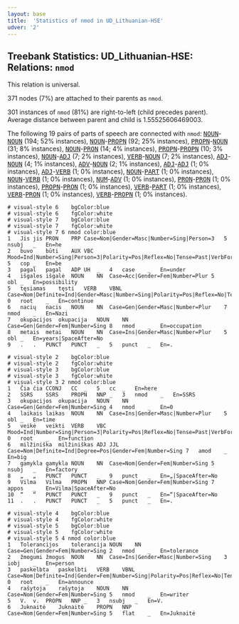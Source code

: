 ```yaml
---
layout: base
title:  'Statistics of nmod in UD_Lithuanian-HSE'
udver: '2'
---
```


## Treebank Statistics: UD_Lithuanian-HSE: Relations: `nmod`

This relation is universal.

371 nodes (7%) are attached to their parents as `nmod`.

301 instances of `nmod` (81%) are right-to-left (child precedes parent).
Average distance between parent and child is 1.55525606469003.

The following 19 pairs of parts of speech are connected with `nmod`: <tt><a href="lt_hse-pos-NOUN.html">NOUN</a></tt>-<tt><a href="lt_hse-pos-NOUN.html">NOUN</a></tt> (194; 52% instances), <tt><a href="lt_hse-pos-NOUN.html">NOUN</a></tt>-<tt><a href="lt_hse-pos-PROPN.html">PROPN</a></tt> (92; 25% instances), <tt><a href="lt_hse-pos-PROPN.html">PROPN</a></tt>-<tt><a href="lt_hse-pos-NOUN.html">NOUN</a></tt> (31; 8% instances), <tt><a href="lt_hse-pos-NOUN.html">NOUN</a></tt>-<tt><a href="lt_hse-pos-PRON.html">PRON</a></tt> (14; 4% instances), <tt><a href="lt_hse-pos-PROPN.html">PROPN</a></tt>-<tt><a href="lt_hse-pos-PROPN.html">PROPN</a></tt> (10; 3% instances), <tt><a href="lt_hse-pos-NOUN.html">NOUN</a></tt>-<tt><a href="lt_hse-pos-ADJ.html">ADJ</a></tt> (7; 2% instances), <tt><a href="lt_hse-pos-VERB.html">VERB</a></tt>-<tt><a href="lt_hse-pos-NOUN.html">NOUN</a></tt> (7; 2% instances), <tt><a href="lt_hse-pos-ADJ.html">ADJ</a></tt>-<tt><a href="lt_hse-pos-NOUN.html">NOUN</a></tt> (4; 1% instances), <tt><a href="lt_hse-pos-ADV.html">ADV</a></tt>-<tt><a href="lt_hse-pos-NOUN.html">NOUN</a></tt> (2; 1% instances), <tt><a href="lt_hse-pos-ADJ.html">ADJ</a></tt>-<tt><a href="lt_hse-pos-ADJ.html">ADJ</a></tt> (1; 0% instances), <tt><a href="lt_hse-pos-ADJ.html">ADJ</a></tt>-<tt><a href="lt_hse-pos-VERB.html">VERB</a></tt> (1; 0% instances), <tt><a href="lt_hse-pos-NOUN.html">NOUN</a></tt>-<tt><a href="lt_hse-pos-PART.html">PART</a></tt> (1; 0% instances), <tt><a href="lt_hse-pos-NOUN.html">NOUN</a></tt>-<tt><a href="lt_hse-pos-VERB.html">VERB</a></tt> (1; 0% instances), <tt><a href="lt_hse-pos-NUM.html">NUM</a></tt>-<tt><a href="lt_hse-pos-ADV.html">ADV</a></tt> (1; 0% instances), <tt><a href="lt_hse-pos-PRON.html">PRON</a></tt>-<tt><a href="lt_hse-pos-PRON.html">PRON</a></tt> (1; 0% instances), <tt><a href="lt_hse-pos-PROPN.html">PROPN</a></tt>-<tt><a href="lt_hse-pos-PRON.html">PRON</a></tt> (1; 0% instances), <tt><a href="lt_hse-pos-VERB.html">VERB</a></tt>-<tt><a href="lt_hse-pos-PART.html">PART</a></tt> (1; 0% instances), <tt><a href="lt_hse-pos-VERB.html">VERB</a></tt>-<tt><a href="lt_hse-pos-PRON.html">PRON</a></tt> (1; 0% instances), <tt><a href="lt_hse-pos-VERB.html">VERB</a></tt>-<tt><a href="lt_hse-pos-PROPN.html">PROPN</a></tt> (1; 0% instances).


~~~ conllu
# visual-style 6	bgColor:blue
# visual-style 6	fgColor:white
# visual-style 7	bgColor:blue
# visual-style 7	fgColor:white
# visual-style 7 6 nmod	color:blue
1	Jis	jis	PRON	PRP	Case=Nom|Gender=Masc|Number=Sing|Person=3	5	nsubj	_	En=he
2	buvo	būti	AUX	VBC	Mood=Ind|Number=Sing|Person=3|Polarity=Pos|Reflex=No|Tense=Past|VerbForm=Fin|Voice=Act	5	cop	_	En=be
3	pagal	pagal	ADP	UH	_	4	case	_	En=under
4	išgales	išgalė	NOUN	NN	Case=Acc|Gender=Fem|Number=Plur	5	obl	_	En=possibility
5	tęsiamas	tęsti	VERB	VBNL	Case=Nom|Definite=Ind|Gender=Masc|Number=Sing|Polarity=Pos|Reflex=No|Tense=Pres|VerbForm=Part|Voice=Pass	0	root	_	En=continue
6	nacių	nacis	NOUN	NN	Case=Gen|Gender=Masc|Number=Plur	7	nmod	_	En=Nazi
7	okupacijos	okupacija	NOUN	NN	Case=Gen|Gender=Fem|Number=Sing	8	nmod	_	En=occupation
8	metais	metai	NOUN	NN	Case=Ins|Gender=Masc|Number=Plur	5	obl	_	En=years|SpaceAfter=No
9	.	.	PUNCT	PUNCT	_	5	punct	_	En=.

~~~


~~~ conllu
# visual-style 2	bgColor:blue
# visual-style 2	fgColor:white
# visual-style 3	bgColor:blue
# visual-style 3	fgColor:white
# visual-style 3 2 nmod	color:blue
1	Čia	čia	CCONJ	CC	_	5	cc	_	En=here
2	SSRS	SSRS	PROPN	NNP	_	3	nmod	_	En=SSRS
3	okupacijos	okupacija	NOUN	NN	Case=Gen|Gender=Fem|Number=Sing	4	nmod	_	En=0
4	laikais	laikas	NOUN	NN	Case=Ins|Gender=Masc|Number=Plur	5	obl	_	En=time
5	veikė	veikti	VERB	VBC	Mood=Ind|Number=Sing|Person=3|Polarity=Pos|Reflex=No|Tense=Past|VerbForm=Fin|Voice=Act	0	root	_	En=function
6	milžiniška	milžiniškas	ADJ	JJL	Case=Nom|Definite=Ind|Degree=Pos|Gender=Fem|Number=Sing	7	amod	_	En=big
7	gamykla	gamykla	NOUN	NN	Case=Nom|Gender=Fem|Number=Sing	5	nsubj	_	En=factory
8	„	„	PUNCT	PUNCT	_	9	punct	_	En=„|SpaceAfter=No
9	Vilma	Vilma	PROPN	NNP	Case=Nom|Gender=Fem|Number=Sing	7	appos	_	En=Vilma|SpaceAfter=No
10	“	“	PUNCT	PUNCT	_	9	punct	_	En=“|SpaceAfter=No
11	.	.	PUNCT	PUNCT	_	5	punct	_	En=.

~~~


~~~ conllu
# visual-style 4	bgColor:blue
# visual-style 4	fgColor:white
# visual-style 5	bgColor:blue
# visual-style 5	fgColor:white
# visual-style 5 4 nmod	color:blue
1	Tolerancijos	tolerancija	NOUN	NN	Case=Gen|Gender=Fem|Number=Sing	2	nmod	_	En=tolerance
2	žmogumi	žmogus	NOUN	NN	Case=Ins|Gender=Masc|Number=Sing	3	iobj	_	En=person
3	paskelbta	paskelbti	VERB	VBNL	Case=Nom|Definite=Ind|Gender=Fem|Number=Sing|Polarity=Pos|Reflex=No|Tense=Past|VerbForm=Part|Voice=Pass	0	root	_	En=announce
4	rašytoja	rašytoja	NOUN	NN	Case=Nom|Gender=Fem|Number=Sing	5	nmod	_	En=writer
5	V.	v.	PROPN	NNP	_	3	nsubj	_	En=V.
6	Juknaitė	Juknaitė	PROPN	NNP	Case=Nom|Gender=Fem|Number=Sing	5	flat	_	En=Juknaitė

~~~


